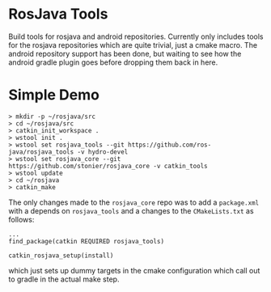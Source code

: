 RosJava Tools
=============

Build tools for rosjava and android repositories. Currently only includes tools for the rosjava repositories which are
quite trivial, just a cmake macro. The android repository support has been done, but waiting to see how the android
gradle plugin goes before dropping them back in here.


Simple Demo
===========

```
> mkdir -p ~/rosjava/src
> cd ~/rosjava/src
> catkin_init_workspace .
> wstool init .
> wstool set rosjava_tools --git https://github.com/ros-java/rosjava_tools -v hydro-devel
> wstool set rosjava_core --git https://github.com/stonier/rosjava_core -v catkin_tools
> wstool update
> cd ~/rosjava
> catkin_make
```

The only changes made to the `rosjava_core` repo was to add a `package.xml` with a depends on `rosjava_tools` and a
changes to the `CMakeLists.txt` as follows:

```
...
find_package(catkin REQUIRED rosjava_tools)

catkin_rosjava_setup(install)
```

which just sets up dummy targets in the cmake configuration which call out to gradle in the actual make step.
